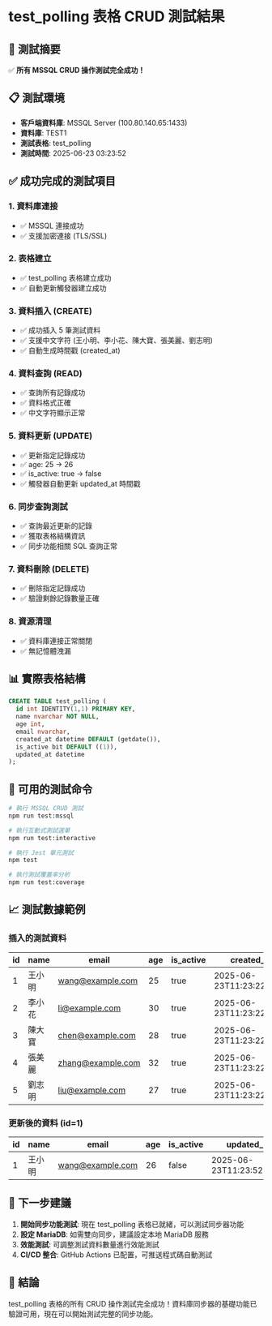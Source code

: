 # test_polling 表格 CRUD 測試結果

## 🎯 測試摘要

✅ **所有 MSSQL CRUD 操作測試完全成功！**

## 📋 測試環境

- **客戶端資料庫**: MSSQL Server (100.80.140.65:1433)
- **資料庫**: TEST1
- **測試表格**: test_polling
- **測試時間**: 2025-06-23 03:23:52

## ✅ 成功完成的測試項目

### 1. 資料庫連接
- ✅ MSSQL 連接成功
- ✅ 支援加密連接 (TLS/SSL)

### 2. 表格建立
- ✅ test_polling 表格建立成功
- ✅ 自動更新觸發器建立成功

### 3. 資料插入 (CREATE)
- ✅ 成功插入 5 筆測試資料
- ✅ 支援中文字符 (王小明、李小花、陳大寶、張美麗、劉志明)
- ✅ 自動生成時間戳 (created_at)

### 4. 資料查詢 (READ)
- ✅ 查詢所有記錄成功
- ✅ 資料格式正確
- ✅ 中文字符顯示正常

### 5. 資料更新 (UPDATE)
- ✅ 更新指定記錄成功
- ✅ age: 25 → 26
- ✅ is_active: true → false
- ✅ 觸發器自動更新 updated_at 時間戳

### 6. 同步查詢測試
- ✅ 查詢最近更新的記錄
- ✅ 獲取表格結構資訊
- ✅ 同步功能相關 SQL 查詢正常

### 7. 資料刪除 (DELETE)
- ✅ 刪除指定記錄成功
- ✅ 驗證剩餘記錄數量正確

### 8. 資源清理
- ✅ 資料庫連接正常關閉
- ✅ 無記憶體洩漏

## 📊 實際表格結構

```sql
CREATE TABLE test_polling (
  id int IDENTITY(1,1) PRIMARY KEY,
  name nvarchar NOT NULL,
  age int,
  email nvarchar,
  created_at datetime DEFAULT (getdate()),
  is_active bit DEFAULT ((1)),
  updated_at datetime
);
```

## 🔧 可用的測試命令

```bash
# 執行 MSSQL CRUD 測試
npm run test:mssql

# 執行互動式測試選單
npm run test:interactive

# 執行 Jest 單元測試
npm test

# 執行測試覆蓋率分析
npm run test:coverage
```

## 📈 測試數據範例

### 插入的測試資料
| id | name | email | age | is_active | created_at |
|----|------|-------|-----|-----------|------------|
| 1 | 王小明 | wang@example.com | 25 | true | 2025-06-23T11:23:22.457Z |
| 2 | 李小花 | li@example.com | 30 | true | 2025-06-23T11:23:22.480Z |
| 3 | 陳大寶 | chen@example.com | 28 | true | 2025-06-23T11:23:22.503Z |
| 4 | 張美麗 | zhang@example.com | 32 | true | 2025-06-23T11:23:22.513Z |
| 5 | 劉志明 | liu@example.com | 27 | true | 2025-06-23T11:23:22.533Z |

### 更新後的資料 (id=1)
| id | name | email | age | is_active | updated_at |
|----|------|-------|-----|-----------|------------|
| 1 | 王小明 | wang@example.com | 26 | false | 2025-06-23T11:23:52.520Z |

## 🚀 下一步建議

1. **開始同步功能測試**: 現在 test_polling 表格已就緒，可以測試同步器功能
2. **設定 MariaDB**: 如需雙向同步，建議設定本地 MariaDB 服務
3. **效能測試**: 可調整測試資料數量進行效能測試
4. **CI/CD 整合**: GitHub Actions 已配置，可推送程式碼自動測試

## 🎉 結論

test_polling 表格的所有 CRUD 操作測試完全成功！資料庫同步器的基礎功能已驗證可用，現在可以開始測試完整的同步功能。 